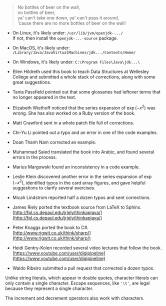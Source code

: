 > No bottles of beer on the wall,<br/>
> no bottles of beer,<br/>
> ya' can't take one down, ya' can't pass it around,<br/>
> 'cause there are no more bottles of beer on the wall!




* On Linux, it's likely under: `/usr/lib/jvm/openjdk-.../` <br/>If not, then install the `openjdk-...-source` package.
* On MacOS, it's likely under: <br/> `/Library/Java/JavaVirtualMachines/jdk.../Contents/Home/`
* On Windows, it's likely under: `C:\Program Files\Java\jdk...\`



* Ellen Hildreth used this book to teach Data Structures at Wellesley College and submitted a whole stack of corrections, along with some great suggestions.
* Tania Passfield pointed out that some glossaries had leftover terms that no longer appeared in the text.
* Elizabeth Wiethoff noticed that the series expansion of $\exp(-x^2)$ was wrong. She has also worked on a Ruby version of the book.
* Matt Crawford sent in a whole patch file full of corrections.
* Chi-Yu Li pointed out a typo and an error in one of the code examples.
* Doan Thanh Nam corrected an example.
* Muhammad Saied translated the book into Arabic, and found several errors in the process.
* Marius Margowski found an inconsistency in a code example.
* Leslie Klein discovered another error in the series expansion of $\exp(-x^2)$, identified typos in the card array figures, and gave helpful suggestions to clarify several exercises.
* Micah Lindstrom reported half a dozen typos and sent corrections.
* James Riely ported the textbook source from LaTeX to Sphinx. <br/>[http://fpl.cs.depaul.edu/jriely/thinkapjava/](http://fpl.cs.depaul.edu/jriely/thinkapjava/)
* Peter Knaggs ported the book to C\#. <br/>[http://www.rigwit.co.uk/think/sharp/](http://www.rigwit.co.uk/think/sharp/)
* Heidi Gentry-Kolen recorded several video lectures that follow the book. <br/>[https://www.youtube.com/user/digipipeline](https://www.youtube.com/user/digipipeline)
* Waldo Ribeiro submitted a pull request that corrected a dozen typos.

Unlike string literals, which appear in double quotes, character literals can only contain a single character. Escape sequences, like `'\t'`, are legal because they represent a single character.

The increment and decrement operators also work with characters.